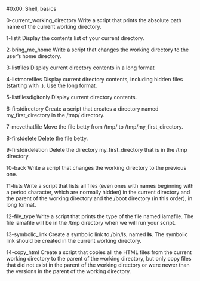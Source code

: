 #0x00. Shell, basics

0-current_working_directory Write a script that prints the absolute path name of the current working directory.

1-listit Display the contents list of your current directory.

2-bring_me_home Write a script that changes the working directory to the user’s home directory.

3-listfiles Display current directory contents in a long format

4-listmorefiles Display current directory contents, including hidden files (starting with .). Use the long format.

5-listfilesdigitonly Display current directory contents.

6-firstdirectory Create a script that creates a directory named my_first_directory in the /tmp/ directory.

7-movethatfile Move the file betty from /tmp/ to /tmp/my_first_directory.

8-firstdelete Delete the file betty.

9-firstdirdeletion Delete the directory my_first_directory that is in the /tmp directory.

10-back Write a script that changes the working directory to the previous one.

11-lists Write a script that lists all files (even ones with names beginning with a period character, which are normally hidden) in the current directory and the parent of the working directory and the /boot directory (in this order), in long format.

12-file_type Write a script that prints the type of the file named iamafile. The file iamafile will be in the /tmp directory when we will run your script.

13-symbolic_link Create a symbolic link to /bin/ls, named __ls__. The symbolic link should be created in the current working directory.

14-copy_html Create a script that copies all the HTML files from the current working directory to the parent of the working directory, but only copy files that did not exist in the parent of the working directory or were newer than the versions in the parent of the working directory.

